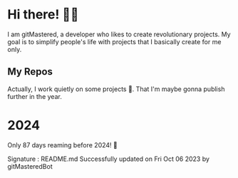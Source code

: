 
# Hi there! 🙋‍♂️
I am gitMastered, a developer who likes to create revolutionary projects.
My goal is to simplify people's life with projects that I basically create for me only.

## My Repos
Actually, I work quietly on some projects 👀. That I'm maybe gonna publish further in the year.

# 2024
Only 87 days reaming before 2024! 🙌

Signature : README.md Successfully updated on Fri Oct 06 2023 by gitMasteredBot

